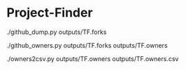 # Project-Finder

./github_dump.py <TOKEN> outputs/TF.forks

./github_owners.py <TOKEN> outputs/TF.forks outputs/TF.owners

./owners2csv.py outputs/TF.owners outputs/TF.owners.csv
